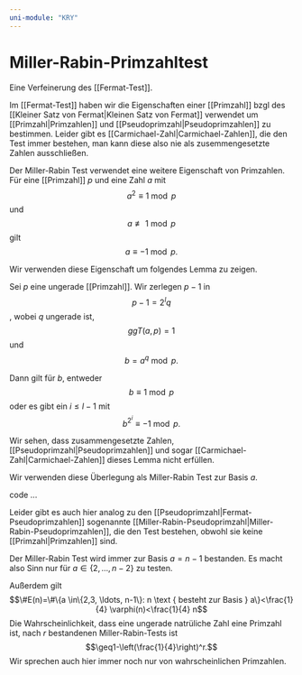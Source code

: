 ```yaml
---
uni-module: "KRY"
---
```


# Miller-Rabin-Primzahltest

Eine Verfeinerung des [[Fermat-Test]].

Im [[Fermat-Test]] haben wir die Eigenschaften einer [[Primzahl]] bzgl des [[Kleiner Satz von Fermat|Kleinen Satz von Fermat]] verwendet um [[Primzahl|Primzahlen]] und [[Pseudoprimzahl|Pseudoprimzahlen]] zu bestimmen.
Leider gibt es [[Carmichael-Zahl|Carmichael-Zahlen]], die den Test immer bestehen, man kann diese also nie als zusemmengesetzte Zahlen ausschließen.

Der Miller-Rabin Test verwendet eine weitere Eigenschaft von Primzahlen.
Für eine [[Primzahl]] $p$ und eine Zahl $a$ mit
$$a^2\equiv 1\bmod p$$
und
$$a\not\equiv 1\bmod p$$
gilt
$$a\equiv-1\bmod p.$$

Wir verwenden diese Eigenschaft um folgendes Lemma zu zeigen.

Sei $p$ eine ungerade [[Primzahl]]. Wir zerlegen $p-1$ in
$$p-1=2^lq$$, wobei $q$ ungerade ist,
$$ggT(a,p)=1$$
und
$$b=a^q\bmod p.$$

Dann gilt für $b$, entweder
$$b\equiv 1\bmod p$$
oder es gibt ein $i\leq l-1$ mit
$$b^{2^i}\equiv -1\bmod p.$$

Wir sehen, dass zusammengesetzte Zahlen, [[Pseudoprimzahl|Pseudoprimzahlen]] und sogar [[Carmichael-Zahl|Carmichael-Zahlen]] dieses Lemma nicht erfüllen.

Wir verwenden diese Überlegung als Miller-Rabin Test zur Basis $a$.

code ...

Leider gibt es auch hier analog zu den [[Pseudoprimzahl|Fermat-Pseudoprimzahlen]] sogenannte [[Miller-Rabin-Pseudoprimzahl|Miller-Rabin-Pseudoprimzahlen]], die den Test bestehen, obwohl sie keine [[Primzahl|Primzahlen]] sind.

Der Miller-Rabin Test wird immer zur Basis $a=n-1$ bestanden. Es macht also Sinn nur für $a\in\{2,\dots,n-2\}$ zu testen.

Außerdem gilt
$$\#E(n)=\#\{a \in\{2,3, \ldots, n-1\}: n \text { besteht zur Basis } a\}<\frac{1}{4} \varphi(n)<\frac{1}{4} n$$
Die Wahrscheinlichkeit, dass eine ungerade natrüliche Zahl eine Primzahl ist, nach $r$ bestandenen Miller-Rabin-Tests ist
$$\geq1-\left(\frac{1}{4}\right)^r.$$
Wir sprechen auch hier immer noch nur von wahrscheinlichen Primzahlen.
